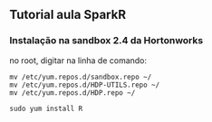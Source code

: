 ## Tutorial aula SparkR

### Instalação na sandbox 2.4 da Hortonworks

no root, digitar na linha de comando:

```
mv /etc/yum.repos.d/sandbox.repo ~/
mv /etc/yum.repos.d/HDP-UTILS.repo ~/
mv /etc/yum.repos.d/HDP.repo ~/

sudo yum install R
```
